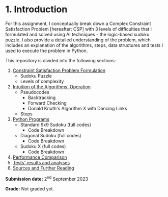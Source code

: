 # 1. Introduction
For this assignment, I conceptually break down a Complex Constraint Satisfaction Problem [hereafter: CSP] with 3 levels of difficulties that I formulated and solved using AI techniques - the logic-based sudoku puzzle.  I also provide a detailed understanding of the problem, which includes an explanation of the algorithms, steps, data structures and tests I used to execute the problem in Python.

This repository is divided into the following sections:
1. [Constraint Satisfaction Problem Formulation]()
    * Sudoku Puzzle
    * Levels of complexity
2. [Intuition of the Algorithms' Operation]()
    * Pseudocodes
         * Backtracking 
         * Forward Checking
         * Donald Knuth's Algorithm X with Dancing Links
    * Steps
3. [Python Programs]()
    * Standard 9x9 Sudoku (full codes)
         * Code Breakdown
    * Diagonal Sudoku (full codes)
         * Code Breakdown
    * Sudoku X (full codes)
       * Code Breakdown
4. [Performance Comparison]()
6. [Tests' results and analyses]()
7. [Sources and Further Reading]()

**Submission date:** 2<sup>nd</sup> September 2023

**Grade:** Not graded yet.
